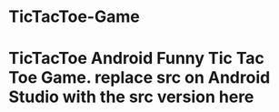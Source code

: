 # TicTacToe-Game
# TicTacToe  Android  Funny Tic Tac Toe Game.  replace src on Android Studio with the src version here
